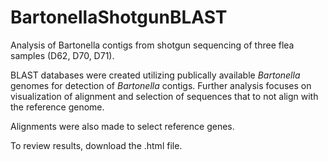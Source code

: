 # BartonellaShotgunBLAST

Analysis of Bartonella contigs from shotgun sequencing of three flea samples (D62, D70, D71).

BLAST databases were created utilizing publically available _Bartonella_ genomes for detection of _Bartonella_ contigs. Further analysis focuses on visualization of alignment and selection of sequences that to not align with the reference genome. 

Alignments were also made to select reference genes.

To review results, download the .html file. 
